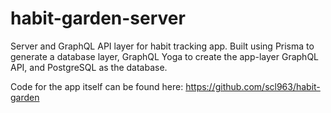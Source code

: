 # habit-garden-server
Server and GraphQL API layer for habit tracking app. Built using Prisma to generate a database layer, GraphQL Yoga to create the app-layer GraphQL API, and PostgreSQL as the database.

Code for the app itself can be found here: https://github.com/scl963/habit-garden
